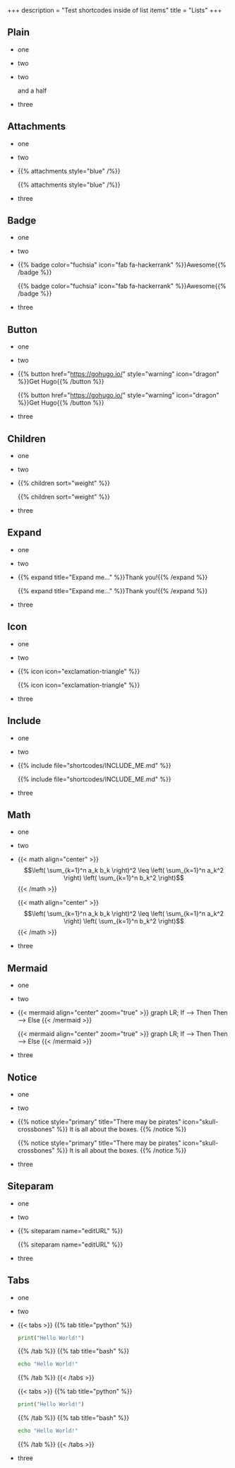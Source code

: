 +++
description = "Test shortcodes inside of list items"
title = "Lists"
+++

## Plain

- one
- two
- two

  and a half

- three

## Attachments

- one
- two
- {{% attachments style="blue" /%}}

  {{% attachments style="blue" /%}}

- three

## Badge

- one
- two
- {{% badge color="fuchsia" icon="fab fa-hackerrank" %}}Awesome{{% /badge %}}&nbsp;

  {{% badge color="fuchsia" icon="fab fa-hackerrank" %}}Awesome{{% /badge %}}

- three

## Button

- one
- two
- {{% button href="https://gohugo.io/" style="warning" icon="dragon" %}}Get Hugo{{% /button %}}&nbsp;

  {{% button href="https://gohugo.io/" style="warning" icon="dragon" %}}Get Hugo{{% /button %}}

- three

## Children

- one
- two
- {{% children sort="weight" %}}

  {{% children sort="weight" %}}

- three

## Expand

- one
- two
- {{% expand title="Expand me..." %}}Thank you!{{% /expand %}}

  {{% expand title="Expand me..." %}}Thank you!{{% /expand %}}

- three

## Icon

- one
- two
- {{% icon icon="exclamation-triangle" %}}&nbsp;

  {{% icon icon="exclamation-triangle" %}}

- three

## Include

- one
- two
- {{% include file="shortcodes/INCLUDE_ME.md" %}}

  {{% include file="shortcodes/INCLUDE_ME.md" %}}

- three

## Math

- one
- two
- {{< math align="center" >}}
  $$\left( \sum_{k=1}^n a_k b_k \right)^2 \leq \left( \sum_{k=1}^n a_k^2 \right) \left( \sum_{k=1}^n b_k^2 \right)$$
  {{< /math >}}

  {{< math align="center" >}}
  $$\left( \sum_{k=1}^n a_k b_k \right)^2 \leq \left( \sum_{k=1}^n a_k^2 \right) \left( \sum_{k=1}^n b_k^2 \right)$$
  {{< /math >}}

- three

## Mermaid

- one
- two
- {{< mermaid align="center" zoom="true" >}}
  graph LR;
  If --> Then
  Then --> Else
  {{< /mermaid >}}

  {{< mermaid align="center" zoom="true" >}}
  graph LR;
  If --> Then
  Then --> Else
  {{< /mermaid >}}

- three

## Notice

- one
- two
- {{% notice style="primary" title="There may be pirates" icon="skull-crossbones" %}}
  It is all about the boxes.
  {{% /notice %}}

  {{% notice style="primary" title="There may be pirates" icon="skull-crossbones" %}}
  It is all about the boxes.
  {{% /notice %}}

- three

## Siteparam

- one
- two
- {{% siteparam name="editURL" %}}

  {{% siteparam name="editURL" %}}

- three

## Tabs

- one
- two
- {{< tabs >}}
  {{% tab title="python" %}}
  ```python
  print("Hello World!")
  ```
  {{% /tab %}}
  {{% tab title="bash" %}}
  ```bash
  echo "Hello World!"
  ```
  {{% /tab %}}
  {{< /tabs >}}

  {{< tabs >}}
  {{% tab title="python" %}}
  ```python
  print("Hello World!")
  ```
  {{% /tab %}}
  {{% tab title="bash" %}}
  ```bash
  echo "Hello World!"
  ```
  {{% /tab %}}
  {{< /tabs >}}

- three
